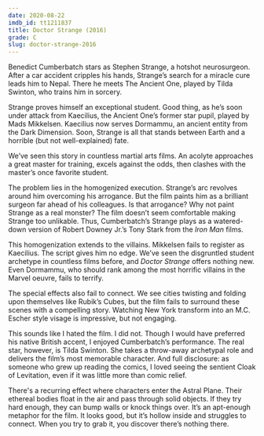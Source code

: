 ```yaml
---
date: 2020-08-22
imdb_id: tt1211837
title: Doctor Strange (2016)
grade: C
slug: doctor-strange-2016
---
```


Benedict Cumberbatch stars as Stephen Strange, a hotshot neurosurgeon. After a car accident cripples his hands, Strange’s search for a miracle cure leads him to Nepal. There he meets The Ancient One, played by Tilda Swinton, who trains him in sorcery.

<!-- end -->

Strange proves himself an exceptional student. Good thing, as he’s soon under attack from Kaecilius, the Ancient One’s former star pupil, played by Mads Mikkelsen. Kaecilius now serves Dormammu, an ancient entity from the Dark Dimension. Soon, Strange is all that stands between Earth and a horrible (but not well-explained) fate.

We’ve seen this story in countless martial arts films. An acolyte approaches a great master for training, excels against the odds, then clashes with the master’s once favorite student.

The problem lies in the homogenized execution. Strange’s arc revolves around him overcoming his arrogance. But the film paints him as a brilliant surgeon far ahead of his colleagues. Is that arrogance? Why not paint Strange as a real monster? The film doesn’t seem comfortable making Strange too unlikable. Thus, Cumberbatch’s Strange plays as a watered-down version of Robert Downey Jr.’s Tony Stark from the _Iron Man_ films.

This homogenization extends to the villains. Mikkelsen fails to register as Kaecilius. The script gives him no edge. We’ve seen the disgruntled student archetype in countless films before, and _Doctor Strange_ offers nothing new. Even Dormammu, who should rank among the most horrific villains in the Marvel oeuvre, fails to terrify.

The special effects also fail to connect. We see cities twisting and folding upon themselves like Rubik’s Cubes, but the film fails to surround these scenes with a compelling story. Watching New York transform into an M.C. Escher style visage is impressive, but not engaging.

This sounds like I hated the film. I did not. Though I would have preferred his native British accent, I enjoyed Cumberbatch’s performance. The real star, however, is Tilda Swinton. She takes a throw-away archetypal role and delivers the film’s most memorable character. And full disclosure: as someone who grew up reading the comics, I loved seeing the sentient Cloak of Levitation, even if it was little more than comic relief.

There's a recurring effect where characters enter the Astral Plane. Their ethereal bodies float in the air and pass through solid objects. If they try hard enough, they can bump walls or knock things over. It’s an apt-enough metaphor for the film. It looks good, but it’s hollow inside and struggles to connect. When you try to grab it, you discover there’s nothing there.